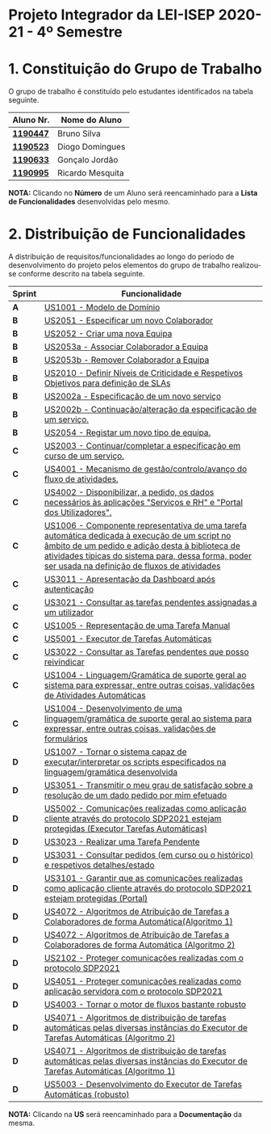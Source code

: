 # Projeto Integrador da LEI-ISEP 2020-21 - 4º Semestre

# 1. Constituição do Grupo de Trabalho

O grupo de trabalho é constituído pelo estudantes identificados na tabela seguinte.

| Aluno Nr.	                                                     | Nome do Aluno			        |
|----------------------------------------------------------------|----------------------------|
| **[1190447](/../1190447/)**                                    | Bruno Silva                |
| **[1190523](/../1190523/ListaFuncionalidadesEstudante.md)**    | Diogo Domingues            |
| **[1190633](../1190633/ListaFuncionalidadesEstudante.md)**     | Gonçalo Jordão             |
| **[1190995](/../1190995/)**                                    | Ricardo Mesquita           |

**NOTA:** Clicando no **Número** de um Aluno será reencaminhado para a **Lista de Funcionalidades** desenvolvidas pelo mesmo.

# 2. Distribuição de Funcionalidades ###

A distribuição de requisitos/funcionalidades ao longo do período de desenvolvimento do projeto pelos elementos do grupo de trabalho realizou-se conforme descrito na tabela seguinte.

| Sprint | Funcionalidade                                                                                                                                                                                    |
|--------|---------------------------------------------------------------------------------------------------------------------------------------------------------------------------------------------------|
| **A**  | [US1001 - Modelo de Domínio](/docs//MD/ModeloDeDomínio.svg)                                                                                                                                       |
| **B**  | [US2051 - Especificar um novo Colaborador](/docs/1190523/US2051/ProcessoEngenhariaFuncionalidade.md)                                                                                                                                |
| **B**  | [US2052 - Criar uma nova Equipa](/docs/1190523/US2052/ProcessoEngenhariaFuncionalidade.md)                                                                                                                                |
| **B**  | [US2053a - Associar Colaborador  a Equipa](/docs/1190633/US2053a/ProcessoEngenhariaFuncionalidade.md)                                                                                             |
| **B**  | [US2053b - Remover Colaborador a Equipa](/docs/1190633/US2053b/ProcessoEngenhariaFuncionalidade.md)                                                                                               |
| **B**  | [US2010 - Definir Níveis de Criticidade e Respetivos Objetivos para definição de SLAs](/docs/1190633/US2010/ProcessoEngenhariaFuncionalidade.md)                                                  |
| **B**  | [US2002a - Especificação de um novo serviço](/docs/1190447/US2002a/ProcessoEngenhariaFuncionalidade.md)                                                                                           |
| **B**  | [US2002b - Continuação/alteração da especificação de um serviço.](/docs/1190447/US2002b/ProcessoEngenhariaFuncionalidade.md)                                                                      |
| **B**  | [US2054 - Registar um novo tipo de equipa.](/docs/1190447/US2054/ProcessoEngenhariaFuncionalidade.md)                                                                                             |
| **C**  | [US2003 - Continuar/completar a especificação em curso de um serviço.](/docs/1190447/US2003/ProcessoEngenhariaFuncionalidade.md)                                                                  |
| **C**  | [US4001 - Mecanismo de gestão/controlo/avanço do fluxo de atividades.](/docs/1190447/US4001/ProcessoEngenhariaFuncionalidade.md)                                                                  |
| **C**  | [US4002 - Disponibilizar, a pedido, os dados necessários às aplicações "Serviços e RH" e "Portal dos Utilizadores".](/docs/1190447/US4002/ProcessoEngenhariaFuncionalidade.md)                    |
| **C**  | [US1006 - Componente representativa de uma tarefa automática dedicada à execução de um script no âmbito de um pedido e adição desta à biblioteca de atividades típicas do sistema para, dessa forma, poder ser usada na definição de fluxos de atividades](/docs/1190523/US1006/ProcessoEngenhariaFuncionalidade.md)                                                                                                                                |
| **C**  | [US3011 - Apresentação da Dashboard após autenticação](/docs/1190523/US3011/ProcessoEngenhariaFuncionalidade.md)                                                                                                                                |
| **C**  | [US3021 - Consultar as tarefas pendentes assignadas a um utilizador](/docs/1190523/US3021/ProcessoEngenhariaFuncionalidade.md)                                                                                                                                |
| **C**  | [US1005 - Representação de uma Tarefa Manual](/docs/1190633/US1005/ProcessoEngenhariaFuncionalidade.md)                                                                                           |
| **C**  | [US5001 - Executor de Tarefas Automáticas](/docs/1190633/US5001/ProcessoEngenhariaFuncionalidade.md)                                                                                              |
| **C**  | [US3022 - Consultar as Tarefas pendentes que posso reivindicar](/docs/1190633/US3022/ProcessoEngenhariaFuncionalidade.md)                                                                         |
| **C**  | [US1004 - Linguagem/Gramática de suporte geral ao sistema para expressar, entre outras coisas, validações de Atividades Automáticas](/docs/1190633/US1004/ProcessoEngenhariaFuncionalidade.md)    |
| **C**  | [US1004 - Desenvolvimento de uma linguagem/gramática de suporte geral ao sistema para expressar, entre outras coisas, validações de formulários](/docs/1190523/US1004_1007/ProcessoEngenhariaFuncionalidade.md) |
| **D**  | [US1007 - Tornar o sistema capaz de executar/interpretar os scripts especificados na linguagem/gramática desenvolvida](/docs/1190523/US1004_1007/ProcessoEngenhariaFuncionalidade.md) |
| **D**  | [US3051 - Transmitir o meu grau de satisfação sobre a resolução de um dado pedido por mim efetuado](/docs/1190633/US3051/ProcessoEngenhariaFuncionalidade.md)                                     |
| **D**  | [US5002 - Comunicações realizadas como aplicação cliente através do protocolo SDP2021 estejam protegidas (Executor Tarefas Automáticas)](/docs/1190633/US5002/ProcessoEngenhariaFuncionalidade.md)|
| **D**  | [US3023 - Realizar uma Tarefa Pendente](/docs/1190523/US3023/ProcessoEngenhariaFuncionalidade.md)                                                                                                                                |
| **D**  | [US3031 - Consultar pedidos (em curso ou o histórico) e respetivos detalhes/estado](/docs/1190523/US3031/ProcessoEngenhariaFuncionalidade.md)                                                                                                                                |
| **D**  | [US3101 - Garantir que as comunicações realizadas como aplicação cliente através do protocolo SDP2021 estejam protegidas (Portal)](/docs/1190523/US3101/ProcessoEngenhariaFuncionalidade.md)                                                                                                                                |
| **D**  | [US4072 - Algoritmos de Atribuição de Tarefas a Colaboradores de forma Automática(Algoritmo 1)](/docs/1190447/US4072/ProcessoEngenhariaFuncionalidade.md)                                                                                                                                |
| **D**  | [US4072 - Algoritmos de Atribuição de Tarefas a Colaboradores de forma Automática (Algoritmo 2)](/docs/1190523/US4072/ProcessoEngenhariaFuncionalidade.md)                                                                                                                                |
| **D**  | [US2102 - Proteger comunicações realizadas com o protocolo SDP2021](/docs/1190447/US2102/ProcessoEngenhariaFuncionalidade.md)                                                                     |
| **D**  | [US4051 - Proteger comunicações realizadas como aplicação servidora com o protocolo SDP2021](/docs/1190447/US4051/ProcessoEngenhariaFuncionalidade.md)                                            |
| **D**  | [US4003 - Tornar o motor de fluxos bastante robusto](/docs/1190447/US4003/ProcessoEngenhariaFuncionalidade.md)                                                                                    |
| **D**  | [US4071 - Algoritmos de distribuição de tarefas automáticas pelas diversas instâncias do Executor de Tarefas Automáticas (Algoritmo 2)](/docs/1190633/US4071/ProcessoEngenhariaFuncionalidade.md) |
| **D**  | [US4071 - Algoritmos de distribuição de tarefas automáticas pelas diversas instâncias do Executor de Tarefas Automáticas (Algoritmo 1)](/docs/1190995/US4071/ProcessoEngenhariaFuncionalidade.md) |
| **D**  | [US5003 - Desenvolvimento do Executor de Tarefas Automáticas (robusto)](/docs/1190633/US5003/ProcessoEngenhariaFuncionalidade.md)                                                                  |

**NOTA:** Clicando na **US** será reencaminhado para a **Documentação** da mesma.
